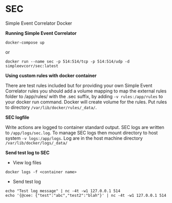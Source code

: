 # SEC
Simple Event Correlator Docker

**Running Simple Event Correlator**

`docker-compose up`

or

`docker run --name sec -p 514:514/tcp -p 514:514/udp -d simpleevcorr/sec:latest`

**Using custom rules with docker container**

There are test rules included but for providing your own Simple Event Correlator rules you should add a volume mapping to map the external rules folder to /app/rules/ with the .sec suffix, by adding `-v rules:/app/rules` to your docker run command. Docker will create volume for the rules. Put rules to directory  `/var/lib/docker/rules/_data/`.

**SEC logfile**

Write actions are logged to container standard output. SEC logs are written to `/app/logs/sec.log`. To manage SEC logs then mount directory to host system `-v logs:/app/logs`. Log are in the host machine directory `/var/lib/docker/logs/_data/`

**Send test log to SEC**

* View log files

`docker logs -f <container name>`

* Send test log

```
echo "Test log message" | nc -4t -w1 127.0.0.1 514
echo '{@cee: {"test":"abc","test2":"blah"}' | nc -4t -w1 127.0.0.1 514
```
